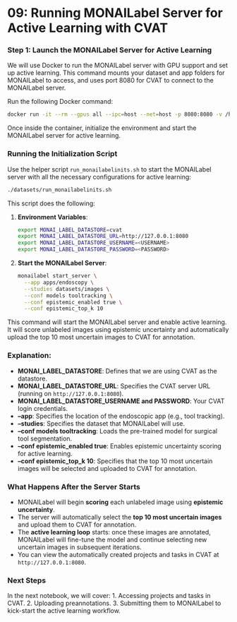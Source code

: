 # 09: Running MONAILabel Server for Active Learning with CVAT


<!-- WARNING: THIS FILE WAS AUTOGENERATED! DO NOT EDIT! -->

### Step 1: Launch the MONAILabel Server for Active Learning

We will use Docker to run the MONAILabel server with GPU support and set
up active learning. This command mounts your dataset and app folders for
MONAILabel to access, and uses port 8080 for CVAT to connect to the
MONAILabel server.

Run the following Docker command:

``` bash
docker run -it --rm --gpus all --ipc=host --net=host -p 8080:8080 -v /home/exsdatalab/data/endo:/opt/monai/datasets -v /home/exsdatalab/data/apps:/opt/monai/apps projectmonai/monailabel:latest bash
```

Once inside the container, initialize the environment and start the
MONAILabel server for active learning.

### **Running the Initialization Script**

Use the helper script `run_monailabelinits.sh` to start the MONAILabel
server with all the necessary configurations for active learning:

``` bash
./datasets/run_monailabelinits.sh
```

This script does the following:

1.  **Environment Variables**:

    ``` bash
    export MONAI_LABEL_DATASTORE=cvat
    export MONAI_LABEL_DATASTORE_URL=http://127.0.0.1:8080
    export MONAI_LABEL_DATASTORE_USERNAME=<USERNAME>
    export MONAI_LABEL_DATASTORE_PASSWORD=<PASSWORD>
    ```

2.  **Start the MONAILabel Server**:

    ``` bash
    monailabel start_server \
      --app apps/endoscopy \
      --studies datasets/images \
      --conf models tooltracking \
      --conf epistemic_enabled true \
      --conf epistemic_top_k 10
    ```

This command will start the MONAILabel server and enable active
learning. It will score unlabeled images using epistemic uncertainty and
automatically upload the top 10 most uncertain images to CVAT for
annotation.

### **Explanation**:

- **MONAI_LABEL_DATASTORE**: Defines that we are using CVAT as the
  datastore.
- **MONAI_LABEL_DATASTORE_URL**: Specifies the CVAT server URL (running
  on `http://127.0.0.1:8080`).
- **MONAI_LABEL_DATASTORE_USERNAME and PASSWORD**: Your CVAT login
  credentials.
- **–app**: Specifies the location of the endoscopic app (e.g., tool
  tracking).
- **–studies**: Specifies the dataset that MONAILabel will use.
- **–conf models tooltracking**: Loads the pre-trained model for
  surgical tool segmentation.
- **–conf epistemic_enabled true**: Enables epistemic uncertainty
  scoring for active learning.
- **–conf epistemic_top_k 10**: Specifies that the top 10 most uncertain
  images will be selected and uploaded to CVAT for annotation.

### What Happens After the Server Starts

- MONAILabel will begin **scoring** each unlabeled image using
  **epistemic uncertainty**.
- The server will automatically select the **top 10 most uncertain
  images** and upload them to CVAT for annotation.
- The **active learning loop** starts: once these images are annotated,
  MONAILabel will fine-tune the model and continue selecting new
  uncertain images in subsequent iterations.
- You can view the automatically created projects and tasks in CVAT at
  `http://127.0.0.1:8080`.

### Next Steps

In the next notebook, we will cover: 1. Accessing projects and tasks in
CVAT. 2. Uploading preannotations. 3. Submitting them to MONAILabel to
kick-start the active learning workflow.
